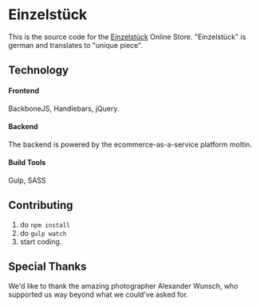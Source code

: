 # Einzelstück

This is the source code for the [Einzelstück](http://www.einzelstueck-shop.com) Online Store.
"Einzelstück" is german and translates to "unique piece".

## Technology

#### Frontend
BackboneJS, Handlebars, jQuery.

#### Backend
The backend is powered by the ecommerce-as-a-service platform moltin.

#### Build Tools
Gulp, SASS

## Contributing

1. do `npm install`
2. do `gulp watch`
3. start coding.

## Special Thanks

We'd like to thank the amazing photographer Alexander Wunsch, who supported us way beyond what we could've asked for.
